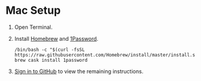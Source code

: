 # Mac Setup

1. Open Terminal.
1. Install [Homebrew](https://brew.sh) and [1Password](https://1password.com).

   ```console
   /bin/bash -c "$(curl -fsSL https://raw.githubusercontent.com/Homebrew/install/master/install.sh)"
   brew cask install 1password
   ```

1. [Sign in to GitHub](https://github.com/login) to view the remaining
   instructions.
